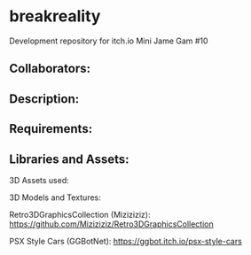 # breakreality

Development repository for itch.io Mini Jame Gam #10

## Collaborators:

## Description:

## Requirements:

## Libraries and Assets:

3D Assets used:

3D Models and Textures:

Retro3DGraphicsCollection (Miziziziz):
https://github.com/Miziziziz/Retro3DGraphicsCollection

PSX Style Cars (GGBotNet):
https://ggbot.itch.io/psx-style-cars

